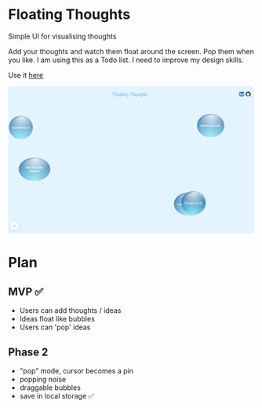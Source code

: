 # Floating Thoughts
Simple UI for visualising thoughts

Add your thoughts and watch them float around the screen. Pop them when you like. 
I am using this as a Todo list.
I need to improve my design skills. 

Use it [here](todo.alfiefreeman.co.uk)

![Floating Thoughts](/public/assets/FloatingThoughts.png)

# Plan

MVP ✅
-----
- Users can add thoughts / ideas
- Ideas float like bubbles 
- Users can 'pop' ideas


Phase 2
-----
- "pop" mode, cursor becomes a pin
- popping noise
- draggable bubbles
- save in local storage ✅
